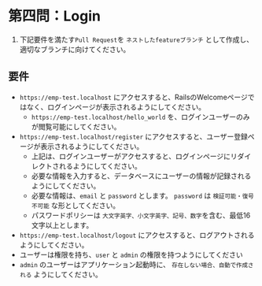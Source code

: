 # 第四問：Login

1. 下記要件を満たす`Pull Request`を `ネストしたfeatureブランチ` として作成し、適切なブランチに向けてください。

## 要件

- `https://emp-test.localhost` にアクセスすると、RailsのWelcomeページではなく、ログインページが表示されるようにしてください。
  - `https://emp-test.localhost/hello_world` を、ログインユーザーのみが閲覧可能にしてください。
- `https://emp-test.localhost/register` にアクセスすると、ユーザー登録ページが表示されるようにしてください。
  - 上記は、ログインユーザーがアクセスすると、ログインページにリダイレクトされるようにしてください。
  - 必要な情報を入力すると、データベースにユーザーの情報が記録されるようにしてください。
  - 必要な情報は、`email` と `password` とします。 `password` は `検証可能・復号不可能` な形としてください。
  - パスワードポリシーは `大文字英字、小文字英字、記号、数字`を含む、最低16文字以上とします。
- `https://emp-test.localhost/logout` にアクセスすると、ログアウトされるようにしてください。
- ユーザーは権限を持ち、`user` と `admin` の権限を持つようにしてください
- `admin` のユーザーはアプリケーション起動時に、 `存在しない場合、自動で作成される` ようにしてください。